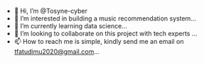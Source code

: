 - 👋 Hi, I’m @Tosyne-cyber
- 👀 I’m interested in building a music recommendation system...
- 🌱 I’m currently learning data science...
- 💞️ I’m looking to collaborate on this project with tech experts ...
- 📫 How to reach me is simple, kindly send me an email on tfatudimu2020@gmail.com...

<!---
Tosyne-cyber/Tosyne-cyber is a ✨ special ✨ repository because its `README.md` (this file) appears on your GitHub profile.
You can click the Preview link to take a look at your changes.
--->
